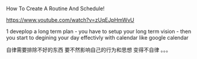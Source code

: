 
How To Create A Routine And Schedule!

https://www.youtube.com/watch?v=zUqEJpHmWvU

1 deveplop a long term plan - you have to setup your long term vision - then you start to degining your day effectivly with calendar like google calendar 


自律需要排除不好的东西 要不然影响自己的行为和思想 变得不自律 。。。

